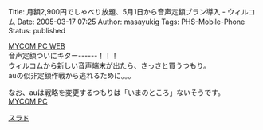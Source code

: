 Title: 月額2,900円でしゃべり放題、5月1日から音声定額プラン導入 - ウィルコム
Date: 2005-03-17 07:25
Author: masayukig
Tags: PHS-Mobile-Phone
Status: published

[MYCOM PC WEB](http://pcweb.mycom.co.jp/news/2005/03/15/002.html)  
音声定額ついにキター------！！！  
ウィルコムから新しい音声端末が出たら、さっさと買うつもり。  
auの似非定額作戦から逃れるために。。。

なお、auは戦略を変更するつもりは「いまのところ」ないそうです。  
[MYCOM PC](http://pcweb.mycom.co.jp/news/2005/03/16/007.html)

[スラド](http://slashdot.jp/article.pl?sid=05/03/15/0732206&topic=97)
